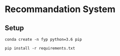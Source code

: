 # Recommandation System

## Setup


`conda create -n fyp python=3.6 pip`

`pip install -r requirements.txt`
